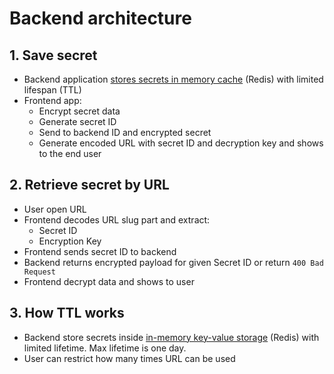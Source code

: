 # Backend architecture

## 1. Save secret

- Backend application [stores secrets in memory cache](https://github.com/lebe-dev/pw/blob/main/backend/src/secret/storage.rs) (Redis) with limited lifespan (TTL)
- Frontend app:
  - Encrypt secret data
  - Generate secret ID
  - Send to backend ID and encrypted secret
  - Generate encoded URL with secret ID and decryption key and shows to the end user

## 2. Retrieve secret by URL

- User open URL
- Frontend decodes URL slug part and extract:
  - Secret ID
  - Encryption Key
- Frontend sends secret ID to backend
- Backend returns encrypted payload for given Secret ID or return `400 Bad Request`
- Frontend decrypt data and shows to user

## 3. How TTL works

- Backend store secrets inside [in-memory key-value storage](https://github.com/lebe-dev/pw/blob/main/backend/src/secret/storage.rs) (Redis) with limited lifetime. Max lifetime is one day.
- User can restrict how many times URL can be used 